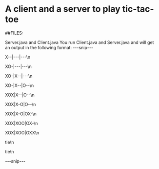  # A client and a server to play tic-tac-toe
 
 ##FILES:
 
 Server.java and Client.java
 You run Client.java and Server.java and will get an output in the following format:
 ---snip---

X--|---|---\n

XO-|---|---\n

XO-|X--|---\n

XO-|X--|O--\n

XOX|X--|O--\n

XOX|X-O|O--\n

XOX|X-O|OX-\n

XOX|XOO|OX-\n

XOX|XOO|OXX\n

tie\n

tie\n

---snip---
 
